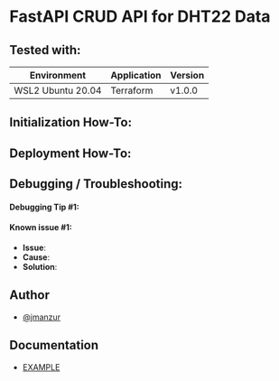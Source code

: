 # FastAPI CRUD API for DHT22 Data

## Tested with: 

| Environment | Application | Version  |
| ----------------- |-----------|---------|
| WSL2 Ubuntu 20.04 | Terraform | v1.0.0  |

## Initialization How-To:

## Deployment How-To:

## Debugging / Troubleshooting:

#### **Debugging Tip #1**: 

#### **Known issue #1**: 
 - **Issue**: 
- **Cause**: 
- **Solution**: 

## Author

- [@jmanzur](https://github.com/JManzur)

## Documentation

- [EXAMPLE](URL)
